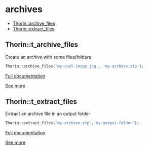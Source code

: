 # archives

- [Thorin::archive_files](#Thorin_archive_files)
- [Thorin::extract_files](#Thorin_extract_files)
<a name="Thorin_t_archive_files"></a>
## Thorin::t_archive_files
Create an archive with some files/folders
```php
Thorin::archive_files('my-cool-image.jpg', 'my-archive.zip');
```

[Full documentation](/doc/src/functions/archives/archive_files.md)

[See more](https://github.com/wapmorgan/UnifiedArchive)

<a name="Thorin_t_extract_files"></a>
## Thorin::t_extract_files
Extract an archive file in an output folder
```php
Thorin::extract_files('my-archive.zip','my-output-folder');
```

[Full documentation](/doc/src/functions/archives/extract_files.md)

[See more](https://github.com/wapmorgan/UnifiedArchive)
